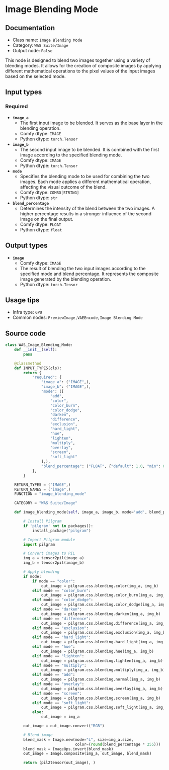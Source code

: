 # Image Blending Mode
## Documentation
- Class name: `Image Blending Mode`
- Category: `WAS Suite/Image`
- Output node: `False`

This node is designed to blend two images together using a variety of blending modes. It allows for the creation of composite images by applying different mathematical operations to the pixel values of the input images based on the selected mode.
## Input types
### Required
- **`image_a`**
    - The first input image to be blended. It serves as the base layer in the blending operation.
    - Comfy dtype: `IMAGE`
    - Python dtype: `torch.Tensor`
- **`image_b`**
    - The second input image to be blended. It is combined with the first image according to the specified blending mode.
    - Comfy dtype: `IMAGE`
    - Python dtype: `torch.Tensor`
- **`mode`**
    - Specifies the blending mode to be used for combining the two images. Each mode applies a different mathematical operation, affecting the visual outcome of the blend.
    - Comfy dtype: `COMBO[STRING]`
    - Python dtype: `str`
- **`blend_percentage`**
    - Determines the intensity of the blend between the two images. A higher percentage results in a stronger influence of the second image on the final output.
    - Comfy dtype: `FLOAT`
    - Python dtype: `float`
## Output types
- **`image`**
    - Comfy dtype: `IMAGE`
    - The result of blending the two input images according to the specified mode and blend percentage. It represents the composite image generated by the blending operation.
    - Python dtype: `torch.Tensor`
## Usage tips
- Infra type: `GPU`
- Common nodes: `PreviewImage,VAEEncode,Image Blending Mode`


## Source code
```python
class WAS_Image_Blending_Mode:
    def __init__(self):
        pass

    @classmethod
    def INPUT_TYPES(cls):
        return {
            "required": {
                "image_a": ("IMAGE",),
                "image_b": ("IMAGE",),
                "mode": ([
                    "add",
                    "color",
                    "color_burn",
                    "color_dodge",
                    "darken",
                    "difference",
                    "exclusion",
                    "hard_light",
                    "hue",
                    "lighten",
                    "multiply",
                    "overlay",
                    "screen",
                    "soft_light"
                ],),
                "blend_percentage": ("FLOAT", {"default": 1.0, "min": 0.0, "max": 1.0, "step": 0.01}),
            },
        }

    RETURN_TYPES = ("IMAGE",)
    RETURN_NAMES = ("image",)
    FUNCTION = "image_blending_mode"

    CATEGORY = "WAS Suite/Image"

    def image_blending_mode(self, image_a, image_b, mode='add', blend_percentage=1.0):

        # Install Pilgram
        if 'pilgram' not in packages():
            install_package("pilgram")

        # Import Pilgram module
        import pilgram

        # Convert images to PIL
        img_a = tensor2pil(image_a)
        img_b = tensor2pil(image_b)

        # Apply blending
        if mode:
            if mode == "color":
                out_image = pilgram.css.blending.color(img_a, img_b)
            elif mode == "color_burn":
                out_image = pilgram.css.blending.color_burn(img_a, img_b)
            elif mode == "color_dodge":
                out_image = pilgram.css.blending.color_dodge(img_a, img_b)
            elif mode == "darken":
                out_image = pilgram.css.blending.darken(img_a, img_b)
            elif mode == "difference":
                out_image = pilgram.css.blending.difference(img_a, img_b)
            elif mode == "exclusion":
                out_image = pilgram.css.blending.exclusion(img_a, img_b)
            elif mode == "hard_light":
                out_image = pilgram.css.blending.hard_light(img_a, img_b)
            elif mode == "hue":
                out_image = pilgram.css.blending.hue(img_a, img_b)
            elif mode == "lighten":
                out_image = pilgram.css.blending.lighten(img_a, img_b)
            elif mode == "multiply":
                out_image = pilgram.css.blending.multiply(img_a, img_b)
            elif mode == "add":
                out_image = pilgram.css.blending.normal(img_a, img_b)
            elif mode == "overlay":
                out_image = pilgram.css.blending.overlay(img_a, img_b)
            elif mode == "screen":
                out_image = pilgram.css.blending.screen(img_a, img_b)
            elif mode == "soft_light":
                out_image = pilgram.css.blending.soft_light(img_a, img_b)
            else:
                out_image = img_a

        out_image = out_image.convert("RGB")

        # Blend image
        blend_mask = Image.new(mode="L", size=img_a.size,
                               color=(round(blend_percentage * 255)))
        blend_mask = ImageOps.invert(blend_mask)
        out_image = Image.composite(img_a, out_image, blend_mask)

        return (pil2tensor(out_image), )

```
